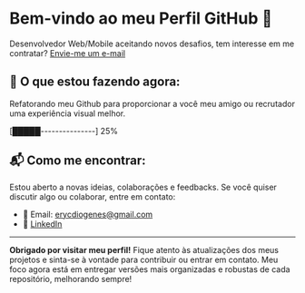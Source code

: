 # Bem-vindo ao meu Perfil GitHub 👋

Desenvolvedor Web/Mobile aceitando novos desafios, tem interesse em me contratar? [Envie-me um e-mail](mailto:erycdiogenes@gmail.com?subject=Contato%20via%20README&body=Digite%20seu%20texto)


## 🚀 O que estou fazendo agora:
Refatorando meu Github para proporcionar a você meu amigo ou recrutador uma experiência visual melhor.
 
[█████---------------] 25%



## 📬 Como me encontrar:
Estou aberto a novas ideias, colaborações e feedbacks. Se você quiser discutir algo ou colaborar, entre em contato:
- 📧 Email: [erycdiogenes@gmail.com](mailto:erycdiogenes@gmail.com)
- 🔗 [LinkedIn](https://linkedin.com/in/erickdiogenes)


---

**Obrigado por visitar meu perfil!** Fique atento às atualizações dos meus projetos e sinta-se à vontade para contribuir ou entrar em contato. Meu foco agora está em entregar versões mais organizadas e robustas de cada repositório, melhorando sempre!






